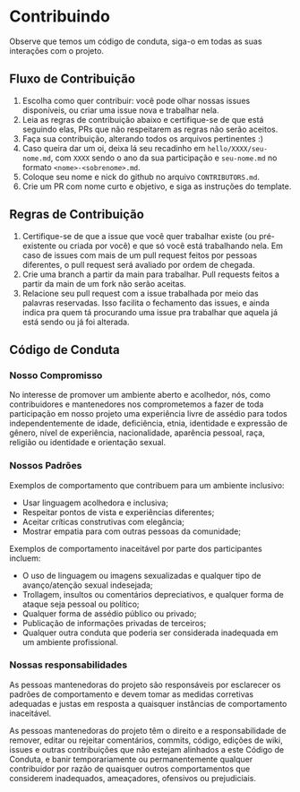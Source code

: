 # Contribuindo

Observe que temos um código de conduta, siga-o em todas as suas interações com o projeto.

## Fluxo de Contribuição

1. Escolha como quer contribuir: você pode olhar nossas issues disponíveis, ou criar uma issue nova e trabalhar nela.
2. Leia as regras de contribuição abaixo e certifique-se de que está seguindo elas, PRs que não respeitarem as regras não serão aceitos.
3. Faça sua contribuição, alterando todos os arquivos pertinentes :)
4. Caso queira dar um oi, deixa lá seu recadinho em `hello/XXXX/seu-nome.md`, com `XXXX` sendo o ano da sua participação e `seu-nome.md` no formato `<nome>-<sobrenome>.md`.
5. Coloque seu nome e nick do github no arquivo `CONTRIBUTORS.md`.
6. Crie um PR com nome curto e objetivo, e siga as instruções do template.

## Regras de Contribuição

1. Certifique-se de que a issue que você quer trabalhar existe (ou pré-existente ou criada por você) e que só você está trabalhando nela. Em caso de issues com mais de um pull request feitos por pessoas diferentes, o pull request será avaliado por ordem de chegada.
2. Crie uma branch a partir da main para trabalhar. Pull requests feitos a partir da main de um fork não serão aceitas.
4. Relacione seu pull request com a issue trabalhada por meio das palavras reservadas. Isso facilita o fechamento das issues, e ainda indica pra quem tá procurando uma issue pra trabalhar que aquela já está sendo ou já foi alterada.

## Código de Conduta

### Nosso Compromisso

No interesse de promover um ambiente aberto e acolhedor, nós, como contribuidores e mantenedores nos comprometemos a fazer de toda participação em nosso projeto uma experiência livre de assédio para todos independentemente de idade, deficiência, etnia, identidade e expressão de gênero, nível de experiência, nacionalidade, aparência pessoal, raça, religião ou identidade e orientação sexual.

### Nossos Padrões

Exemplos de comportamento que contribuem para um ambiente inclusivo:

* Usar linguagem acolhedora e inclusiva;
* Respeitar pontos de vista e experiências diferentes;
* Aceitar críticas construtivas com elegância;
* Mostrar empatia para com outras pessoas da comunidade;

Exemplos de comportamento inaceitável por parte dos participantes incluem:

* O uso de linguagem ou imagens sexualizadas e qualquer tipo de avanço/atenção sexual indesejada;
* Trollagem, insultos ou comentários depreciativos, e qualquer forma de ataque seja pessoal ou político;
* Qualquer forma de assédio público ou privado;
* Publicação de informações privadas de terceiros;
* Qualquer outra conduta que poderia ser considerada inadequada em um ambiente profissional.

### Nossas responsabilidades

As pessoas mantenedoras do projeto são responsáveis ​​por esclarecer os padrões de comportamento e devem tomar as medidas corretivas adequadas e justas em resposta a quaisquer instâncias de comportamento inaceitável.

As pessoas mantenedoras do projeto têm o direito e a responsabilidade de remover, editar ou rejeitar comentários, commits, código, edições de wiki, issues e outras contribuições que não estejam alinhados a este Código de Conduta, e banir temporariamente ou permanentemente qualquer contribuidor por razão de quaisquer outros comportamentos que considerem inadequados, ameaçadores, ofensivos ou prejudiciais.
